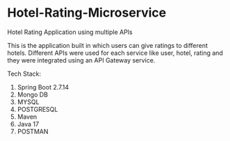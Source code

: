 # Hotel-Rating-Microservice
Hotel Rating Application using multiple APIs

This is the application built in which users can give ratings to different hotels. Different APIs were used for each service like user, hotel, rating and
they were integrated using an API Gateway service.

Tech Stack:
1. Spring Boot 2.7.14
2. Mongo DB
3. MYSQL
4. POSTGRESQL
5. Maven
6. Java 17
7. POSTMAN
